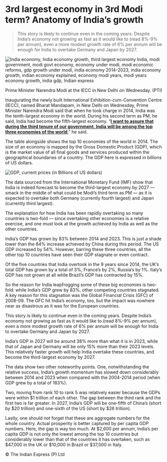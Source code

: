 # 3rd largest economy in 3rd Modi term? Anatomy of India’s growth

 >This story is likely to continue even in the coming years. Despite India’s economy not growing as fast as it would like to (read 8%-9% per annum), even a more modest growth rate of 6% per annum will be enough for India to overtake Germany and Japan by 2027.

![India economy, India economy growth, third largest economy India, modi government, modi govt economy, economy under modi, modi economic reforms, gdp growth under modi, india economy 2014-2023, india economy growth, indian economy explained, economy modi years, modi years economy growth, india gdp, Indian express](https://images.indianexpress.com/2023/07/Prime-Minister-Narendra-Modi-at-the-IECC-in-New-Delhi-on-Wednesday.-PTI.jpg?w=640)

Prime Minister Narendra Modi at the IECC in New Delhi on Wednesday. (PTI)

Inaugurating the newly built International Exhibition-cum-Convention Centre (IECC), named Bharat Mandapam, in New Delhi on Wednesday, Prime Minister Narendra Modi said that when he took charge in 2014, India was the tenth-largest economy in the world. During his second term as PM, he said, India had become the fifth-largest economy. “**[I want to assure that during the third tenure of our government, India will be among the top three economies of the world](https://indianexpress.com/article/india/pm-modi-india-worlds-top-3-economies-third-term-8862006/)**,” he said.

The table alongside shows the top 10 economies of the world in 2014. The size of an economy is mapped by the Gross Domestic Product (GDP), which is the market value of all final goods and services produced within the geographical boundaries of a country. The GDP here is expressed in billions of US dollars.

![GDP, current prices (in Billions of US dollars)](https://images.indianexpress.com/2023/07/GDP.jpg)

The data sourced from the International Monetary Fund (IMF) show that India is indeed forecast to become the third-largest economy by 2027 — smack in the middle of what could be Modi’s third term as PM — as it is expected to overtake both Germany (currently fourth largest) and Japan (currently third largest).

The explanation for how India has been rapidly overtaking so many countries is two-fold — since overtaking other economies is a relative exercise, and one must look at the growth achieved by India as well as the other countries.

India’s GDP has grown by 83% between 2014 and 2023. This is just a shade lower than the 84% increase achieved by China during this period. The US GDP increased by 54%. However, barring these three countries, all the other top 10 countries have seen their GDP stagnate or even contract.

Of the five countries that India overtook in the 9 years since 2014, the UK’s total GDP has grown by a total of 3%, France’s by 2%, Russia’s by 1%. Italy’s GDP has not grown at all while Brazil’s GDP has contracted by 15%.

So the reason for India leapfrogging some of these big economies is two-fold: while India’s GDP grew by 83%, other competing countries stagnated. A key reason for this stagnation was the Global Financial Crisis (GFC) of 2008-09. The GFC hit India’s economy, too, but the impact was nowhere near as disastrous as it was for the European countries.

This story is likely to continue even in the coming years. Despite India’s economy not growing as fast as it would like to (read 8%-9% per annum), even a more modest growth rate of 6% per annum will be enough for India to overtake Germany and Japan by 2027.

India’s GDP in 2027 will be around 38% more than what it is in 2023, while that of Japan and Germany will be only 15% more than their 2023 levels. This relatively faster growth will help India overtake these countries, and become the third-largest economy by 2027.

The data show two other noteworthy points. One, notwithstanding the relative success, India’s growth momentum has slowed down considerably between 2014 and 2023 when compared with the 2004-2014 period (when GDP grew by a total of 183%).

Two, moving from rank 10 to rank 5 was relatively easier because the GDPs were within $1 trillion of each other. The gap between the third rank and the first two is far greater. In 2027, India’s GDP will be one-fifth of China’s (short by $20 trillion) and one-sixth of the US (short by $26 trillion).

Lastly, one should not forget that these are aggregate numbers for the whole country. Actual prosperity is better captured by per capita GDP numbers. Here, the gap is way too much. At $2,600 per annum, India’s per capita GDP is not only the lowest among the top 10 countries but considerably lower than that of the countries it has overtaken, such as $47,000 in the UK or $10,000 in Brazil or $37,000 in Italy.

© The Indian Express (P) Ltd